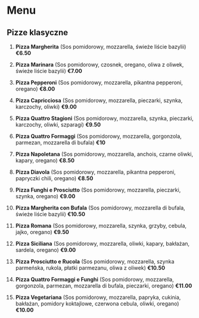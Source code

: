 # Menu

## Pizze klasyczne

1. **Pizza Margherita**
(Sos pomidorowy, mozzarella, świeże liście bazylii) **€6.50**

2. **Pizza Marinara**
(Sos pomidorowy, czosnek, oregano, oliwa z oliwek, świeże liście bazylii) **€7.00**

3. **Pizza Pepperoni**
(Sos pomidorowy, mozzarella, pikantna pepperoni, oregano) **€8.00**

4. **Pizza Capricciosa**
(Sos pomidorowy, mozzarella, pieczarki, szynka, karczochy, oliwki) **€9.00**

5. **Pizza Quattro Stagioni**
(Sos pomidorowy, mozzarella, szynka, pieczarki, karczochy, oliwki, szparagi) **€9.50**

6. **Pizza Quattro Formaggi**
(Sos pomidorowy, mozzarella, gorgonzola, parmezan, mozzarella di bufala) **€10**

7. **Pizza Napoletana**
(Sos pomidorowy, mozzarella, anchois, czarne oliwki, kapary, oregano) **€8.50**

8. **Pizza Diavola**
(Sos pomidorowy, mozzarella, pikantna pepperoni, papryczki chili, oregano) **€8.50**

10. **Pizza Funghi e Prosciutto**
(Sos pomidorowy, mozzarella, pieczarki, szynka, oregano) **€9.00**

11. **Pizza Margherita con Bufala**
(Sos pomidorowy, mozzarella di bufala, świeże liście bazylii) **€10.50**

12. **Pizza Romana**
(Sos pomidorowy, mozzarella, szynka, grzyby, cebula, jajko, oregano) **€9.50**

13. **Pizza Siciliana**
(Sos pomidorowy, mozzarella, oliwki, kapary, bakłażan, sardela, oregano) **€9.00**

14. **Pizza Prosciutto e Rucola**
(Sos pomidorowy, mozzarella, szynka parmeńska, rukola, płatki parmezanu, oliwa z oliwek) **€10.50**

15. **Pizza Quattro Formaggi e Funghi**
(Sos pomidorowy, mozzarella, gorgonzola, parmezan, mozzarella di bufala, pieczarki, oregano) **€11.00**


17. **Pizza Vegetariana**
(Sos pomidorowy, mozzarella, papryka, cukinia, bakłażan, pomidory koktajlowe, czerwona cebula, oliwki, oregano) **€10.00**
